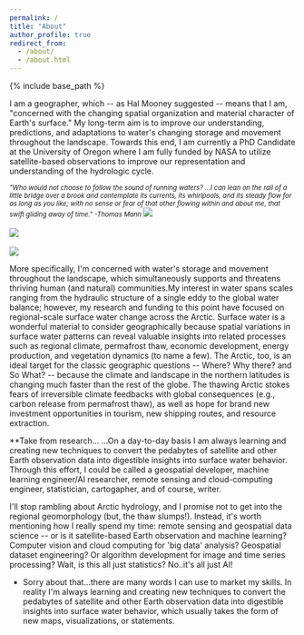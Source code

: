 ```yaml
---
permalink: /
title: "About"
author_profile: true
redirect_from: 
  - /about/
  - /about.html
---
```


{% include base_path %}

I am a geographer, which -- as Hal Mooney suggested -- means that I am, "concerned with the changing spatial organization and material character of Earth's surface."  My long-term aim is to improve our understanding, predictions, and adaptations to water's changing storage and movement throughout the landscape. Towards this end, I am currently a PhD Candidate at the University of Oregon where I am fully funded by NASA to utilize satellite-based observations to improve our representation and understanding of the hydrologic cycle. 


<span style="font-size:0.82em;">*"Who would not choose to follow the sound of running waters? ...I can lean on the rail of a little bridge over a brook and contemplate its currents, its whirlpools, and its steady flow for as long as you like; with no sense or fear of that other flowing within and about me, that swift gliding away of time." -Thomas Mann* </span>
<img src='/images/sweetCreekBanner2.jpg' > 
<br/>
<br/>
<img src='/images/AlaskaBasin2.jpg' > 
<br/>
<br/>
<img src='/images/rioFigueroabanner.jpg' > 


More specifically, I'm concerned with water's storage and movement throughout the landscape, which simultaneously supports and threatens thriving human (and natural) communities.My interest in water spans scales ranging from the hydraulic structure of a single eddy to the global water balance; however, my research and funding to this point have focused on regional-scale surface water change across the Arctic. Surface water is a wonderful material to consider geographically because spatial variations in surface water patterns can reveal valuable insights into related processes such as regional climate, permafrost thaw, economic development, energy production, and vegetation dynamics (to name a few). The Arctic, too, is an ideal target for the classic geographic questions -- Where? Why there? and So What? -- because the climate and landscape in the northern latitudes is changing much faster than the rest of the globe. The thawing Arctic stokes fears of irreversible climate feedbacks with global consequences (e.g., carbon release from permafrost thaw), as well as hope for brand new investment opportunities in tourism, new shipping routes, and resource extraction.


**Take from research...
...On a day-to-day basis I am always learning and creating new techniques to convert the pedabytes of satellite and other Earth observation data into digestible insights into surface water behavior. Through this effort, I could be called a geospatial developer, machine learning engineer/AI researcher,  remote sensing and cloud-computing engineer, statistician, cartogapher, and of course, writer. 


I'll stop rambling about Arctic hydrology, and I promise not to get into the regional geomorphology (but, the thaw slumps!). Instead, it's worth mentioning how I really spend my time: remote sensing and geospatial data science -- or is it satellite-based Earth observation and machine learning? Computer vision and cloud computing for 'big data' analysis? Geospatial dataset engineering? Or algorithm development for image and time series processing? Wait, is this all just statistics? No..it's all just AI!
  * Sorry about that...there are many words I can use to market my skills. In reality I'm always learning and creating new techniques to convert the pedabytes of satellite and other Earth observation data into digestible insights into surface water behavior, which usually takes the form of new maps, visualizations, or statements.


